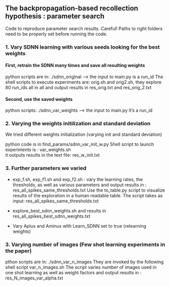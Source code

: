 
## The backpropagation-based recollection hypothesis : parameter search

Code to reproduce parameter search results. Careful! Paths to right folders need to be properly set before running the code.


### 1. Vary SDNN learning with various seeds looking for the best weights 


#### First, retrain the SDNN many times and save all resulting weights
python scripts are in: ./sdnn_original —> the input to main.py is a run_id
The shell scripts to execute experiments are: orig.sh and orig2.sh, they explore 80 run_ids all in all and output results in res_orig.txt and res_orig_2.txt

#### Second, use the saved weights    
python scripts: ./sdnn_var_weights —>  the input to main.py it’s a run_id 

### 2. Varying the weights initilization and standard deviation

We tried different weights initialization (varying init and standard deviation)

python code is in find_params/sdnn_var_init_w.py 
Shell script to launch experiments is : var_weights.sh  
it outputs results in the text file: res_w_init.txt


### 3. Further parameters we varied

- exp_f.sh, exp_f1.sh and exp_f2.sh : vary the learning rates, the thresholds, as well as various parameters and output results in : res_all_spikes_same_thresholds.txt
Use the to_table.py script to visualize results of the exploration in a human readable table. The script takes as input: res_all_spikes_same_thresholds.txt

- explore_best_sdnn_weights.sh and results in res_all_spikes_best_sdnn_weights.txt

- Vary Aplus and Aminus with Learn_SDNN set to true (relearning weights)

 

### 3. Varying number of images (Few shot learning experiments in the paper) 

pthon scripts are in: ./sdnn_var_n_images
They are invoked by the following shell script var_n_images.sh 
The script varies number of images used in one shot learning as well as weight factors and output results in : 
res_N_images_var_alpha.txt



